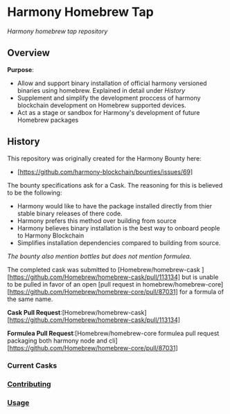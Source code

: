 # Harmony Homebrew Tap

*Harmony homebrew tap repository*

## Overview
**Purpose**:
- Allow and support binary installation of official harmony versioned binaries using homebrew. Explained in detail under *History*
- Supplement and simplify the development proccess of harmony blockchain development on Homebrew supported devices.
- Act as a stage or sandbox for Harmony's development of future Homebrew packages

## History
 This repository was originally created for the Harmony Bounty here: 
- [https://github.com/harmony-blockchain/bounties/issues/69]

The bounty specifications ask for a Cask. The reasoning for this is believed to be the following:
- Harmony would like to have the package installed directly from thier stable binary releases of there code. 
- Harmony prefers this method over building from source
- Harmony believes binary installation is the best way to onboard people to Harmony Blockchain
- Simplifies installation dependencies compared to building from source. 

*The bounty also mention bottles but does not mention formulea.*


The completed cask was submitted to [Homebrew/homebrew-cask ][https://github.com/Homebrew/homebrew-cask/pull/113134] but is unable to be pulled in favor of an open [pull request in homebrew/homebrew-core][https://github.com/Homebrew/homebrew-core/pull/87031] for a formula of the same name.


**Cask Pull Request**:[Homebrew/homebrew-cask][https://github.com/Homebrew/homebrew-cask/pull/113134]

**Formulea Pull Request**:[Homebrew/homebrew-core formulea pull request packaging both harmony node and cli] [https://github.com/Homebrew/homebrew-core/pull/87031]

### Current Casks


### [Contributing](CONTRIBUTING.md)


### [Usage](./USAGE.md)
